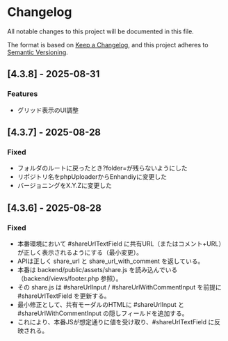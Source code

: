 # Changelog

All notable changes to this project will be documented in this file.

The format is based on [Keep a Changelog](https://keepachangelog.com/en/1.0.0/),
and this project adheres to [Semantic Versioning](https://semver.org/spec/v2.0.0.html).

## [4.3.8] - 2025-08-31

### Features

- グリッド表示のUI調整

## [4.3.7] - 2025-08-28

### Fixed

- フォルダのルートに戻ったとき?folder=が残らないようにした
- リポジトリ名をphpUploaderからEnhandiyに変更した
- バージョニングをX.Y.Zに変更した

## [4.3.6] - 2025-08-28

### Fixed

- 本番環境において #shareUrlTextField に共有URL（またはコメント+URL）が正しく表示されるようにする（最小変更）。
- APIは正しく share_url と share_url_with_comment を返している。
- 本番は backend/public/assets/share.js を読み込んでいる（backend/views/footer.php 参照）。
- その share.js は #shareUrlInput / #shareUrlWithCommentInput を前提に #shareUrlTextField を更新する。
- 最小修正として、共有モーダルのHTMLに #shareUrlInput と #shareUrlWithCommentInput の隠しフィールドを追加する。
- これにより、本番JSが想定通りに値を受け取り、#shareUrlTextField に反映される。
